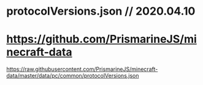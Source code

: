 # protocolVersions.json // 2020.04.10
# https://github.com/PrismarineJS/minecraft-data
https://raw.githubusercontent.com/PrismarineJS/minecraft-data/master/data/pc/common/protocolVersions.json
